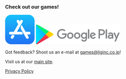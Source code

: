 ### Check out our games!  
  
[![Google Play](App_Store_logo.png)](https://play.google.com/store/apps/developer?id=LIG+Inc.) [![App Store](Google_Play_logo.png)](https://apps.apple.com/us/developer/lig-inc/id1524271426)  
  
Got feedback? Shoot us an e-mail at [games@liginc.co.jp](games@liginc.co.jp)!  
  
Visit us at our [main site](https://liginc.co.jp/).  
  
[Privacy Policy](https://liginc.co.jp/privacy)
